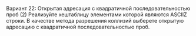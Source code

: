 Вариант 22: Открытая адресация с квадратичной последовательностью
проб (2)
Реализуйте хеш­таблицу элементами которой являются ASCII­Z строки. В качестве метода
разрешения коллизий выберете открытую адресацию с квадратичной последовательностью проб.